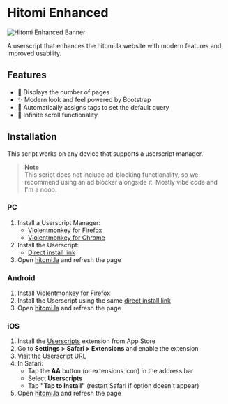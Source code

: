 # Hitomi Enhanced

![Hitomi Enhanced Banner](https://i.imgur.com/OUUI72L.png)

A userscript that enhances the hitomi.la website with modern features and improved usability.

## Features

- 📃 Displays the number of pages
- ✨ Modern look and feel powered by Bootstrap
- 📌 Automatically assigns tags to set the default query
- 🔄 Infinite scroll functionality

## Installation

This script works on any device that supports a userscript manager.

> **Note**  
> This script does not include ad-blocking functionality, so we recommend using an ad blocker alongside it.
> Mostly vibe code and I'm a noob.

### PC

1. Install a Userscript Manager:
   - [Violentmonkey for Firefox](https://addons.mozilla.org/en-US/firefox/addon/violentmonkey/)
   - [Violentmonkey for Chrome](https://chromewebstore.google.com/detail/violentmonkey/jinjaccalgkegednnccohejagnlnfdag)
2. Install the Userscript:
   - [Direct install link](https://gist.github.com/tttt369/f454a78a0ca65abee84cec7f155d9e4e/raw/c782142df0b0ec10d9bcf83a32b5051e10fcfc0f/my-script.user.js)
3. Open [hitomi.la](https://hitomi.la) and refresh the page

### Android

1. Install [Violentmonkey for Firefox](https://addons.mozilla.org/en-US/firefox/addon/violentmonkey/)
2. Install the Userscript using the same [direct install link](https://gist.github.com/tttt369/f454a78a0ca65abee84cec7f155d9e4e/raw/c782142df0b0ec10d9bcf83a32b5051e10fcfc0f/my-script.user.js)
3. Open [hitomi.la](https://hitomi.la) and refresh the page

### iOS

1. Install the [Userscripts](https://itunes.apple.com/us/app/userscripts/id1463298887) extension from App Store
2. Go to **Settings > Safari > Extensions** and enable the extension
3. Visit the [Userscript URL](https://gist.github.com/tttt369/f454a78a0ca65abee84cec7f155d9e4e/raw/c782142df0b0ec10d9bcf83a32b5051e10fcfc0f/my-script.user.js)
4. In Safari:
   - Tap the **AA** button (or extensions icon) in the address bar
   - Select **Userscripts**
   - Tap **"Tap to Install"** (restart Safari if option doesn't appear)
5. Open [hitomi.la](https://hitomi.la) and refresh the page
